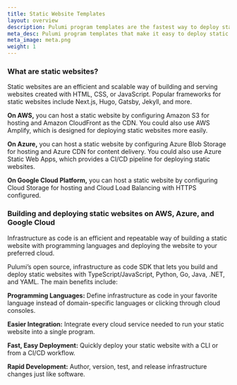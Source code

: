 ```yaml
---
title: Static Website Templates
layout: overview
description: Pulumi program templates are the fastest way to deploy static websites on [AWS](/aws), [Azure](/azure), or [Google Cloud Platform](/gcp). Templates come with predefined [infrastructure as code](/what-is/what-is-infrastructure-as-code) so you can get started instantly.
meta_desc: Pulumi program templates that make it easy to deploy static websites on AWS, Azure, or Google Cloud Platform.
meta_image: meta.png
weight: 1
---
```



### What are static websites?

Static websites are an efficient and scalable way of building and serving websites created with HTML, CSS, or JavaScript. Popular frameworks for static websites include Next.js, Hugo, Gatsby, Jekyll, and more.

**On AWS,** you can host a static website by configuring Amazon S3 for hosting and Amazon CloudFront as the CDN. You could also use AWS Amplify, which is designed for deploying static websites more easily.

**On Azure,** you can host a static website by configuring Azure Blob Storage for hosting and Azure CDN for content delivery. You could also use Azure Static Web Apps, which provides a CI/CD pipeline for deploying static websites.

**On Google Cloud Platform,** you can host a static website by configuring Cloud Storage for hosting and Cloud Load Balancing with HTTPS configured.

### Building and deploying static websites on AWS, Azure, and Google Cloud

Infrastructure as code is an efficient and repeatable way of building a static website with programming languages and deploying the website to your preferred cloud.

Pulumi’s open source, infrastructure as code SDK that lets you build and deploy static websites with TypeScript/JavaScript, Python, Go, Java, .NET, and YAML. The main benefits include:

**Programming Languages:** Define infrastructure as code in your favorite language instead of domain-specific languages or clicking through cloud consoles.

**Easier Integration:** Integrate every cloud service needed to run your static website into a single program.

**Fast, Easy Deployment:** Quickly deploy your static website with a CLI or from a CI/CD workflow.

**Rapid Development:** Author, version, test, and release infrastructure changes just like software.
